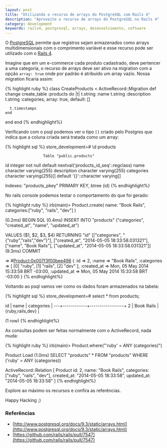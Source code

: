 ```yaml
---
layout: post
title: "Utilizando o recurso de arrays do PostgreSQL com Rails 4"
description: "Aproveite o recurso de arrays do PostgreSQL no Rails 4"
category: development
keywords: rails4, postgresql, arrays, desenvolvimento, software
---
```


O [PostgreSQL](http://www.postgresql.org/docs/9.3/static/arrays.html) permite que registros sejam armazenados como arrays
multidimensionais com o comprimento variável e esse recurso pode ser utilizado
com o [Rails 4](https://github.com/rails/rails/pull/7547).

Imagine que em um e-commerce cada produto cadastrado, deve pertencer a uma
categoria, o recurso de arrays deve ser ativo na migration com a opção
`array: true` onde por padrão é atribuído um array vazio. Nossa migration
ficaria assim:

{% highlight ruby %}
class CreateProducts < ActiveRecord::Migration
  def change
    create_table :products do |t|
      t.string :name
      t.string :description
      t.string :categories, array: true, default: []

      t.timestamps
    end
  end
end
{% endhighlight%}

Verificando com o psql podemos ver o tipo `[]` criado pelo Postgres que indica
que a coluna criada será tratada como um array:

{% highlight sql %}
store_development=# \d products

                     Table "public.products"

id  integer not null default nextval('products_id_seq'::regclass)
name        character varying(255)
description character varying(255)
categories  character varying(255)[]  default '{}'::character varying[]

Indexes:
"products_pkey" PRIMARY KEY, btree (id)
{% endhighlight%}

No rails console podemos testar o comportamento do que foi gerado:

{% highlight ruby %}
irb(main)> Product.create(
              name: "Book Rails",
              categories:["ruby", "rails", "dev"]
           )

(0.2ms)  BEGIN SQL (0.4ms)  INSERT INTO "products"
("categories", "created_at", "name", "updated_at")

VALUES ($1, $2, $3, $4) RETURNING "id"
[["categories", "{\"ruby\",\"rails\",\"dev\"}"],
["created_at", "2014-05-05 18:33:58.031321"],
["name", "Book Rails"],
["updated_at", "2014-05-05 18:33:58.031321"]]
(9.3ms) COMMIT

=> #<Product:0x007f3f00bee498> {
            :id => 2,
          :name => "Book Rails",
    :categories => [
        [0] "ruby",
        [1] "rails",
        [2] "dev"
    ],
    :created_at => Mon, 05 May 2014 15:33:58 BRT -03:00,
    :updated_at => Mon, 05 May 2014 15:33:58 BRT -03:00
}
{% endhighlight%}

Voltando ao psql vamos ver como os dados foram armazenados na tabela:

{% highlight sql %}
store_development=# select * from products;

id |    name    |    categories   |
---+------------+-----------------+
2  | Book Rails | {ruby,rails,dev} |

(1 row)
{% endhighlight%}

As consultas podem ser feitas normalmente com o ActiveRecord, nada muda:

{% highlight ruby %}
irb(main)> Product.where("'ruby' = ANY (categories)")

Product Load (1.0ms)
  SELECT "products" * FROM "products"  WHERE ('ruby' = ANY (categories))

ActiveRecord::Relation [
  Product id: 2,
  name: "Book Rails",
  categories: ["ruby", "rails", "dev"],
  created_at: "2014-05-05 18:33:58",
  updated_at: "2014-05-05 18:33:58"
]
{% endhighlight%}

Explore ao máximo os recursos e confira as referências.

Happy Hacking ;)

### Referências

- [http://www.postgresql.org/docs/9.3/static/arrays.html](http://www.postgresql.org/docs/9.3/static/arrays.html)
- [https://github.com/rails/rails/pull/7547](https://github.com/rails/rails/pull/7547)
